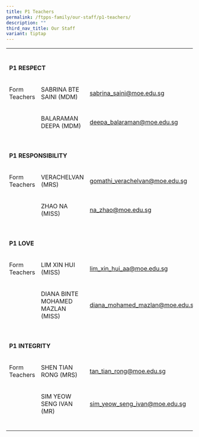 ```yaml
---
title: P1 Teachers
permalink: /ftpps-family/our-staff/p1-teachers/
description: ""
third_nav_title: Our Staff
variant: tiptap
---
```

<table style="minWidth: 75px">
<colgroup>
<col>
<col>
<col>
</colgroup>
<tbody>
<tr>
<th rowspan="1" colspan="1">
<p></p>
</th>
<th rowspan="1" colspan="1">
<p></p>
</th>
<th rowspan="1" colspan="1">
<p></p>
</th>
</tr>
<tr>
<td rowspan="1" colspan="3">
<p><strong>P1 RESPECT</strong>
</p>
</td>
</tr>
<tr>
<td rowspan="1" colspan="1">
<p>Form Teachers</p>
</td>
<td rowspan="1" colspan="1">
<p>SABRINA BTE SAINI (MDM)</p>
</td>
<td rowspan="1" colspan="1">
<p><a href="mailto:sabrina_saini@moe.edu.sg" rel="noopener nofollow" target="_blank">sabrina_saini@moe.edu.sg</a>
</p>
</td>
</tr>
<tr>
<td rowspan="1" colspan="1">
<p></p>
</td>
<td rowspan="1" colspan="1">
<p>BALARAMAN DEEPA (MDM)</p>
</td>
<td rowspan="1" colspan="1">
<p><a href="mailto:deepa_balaraman@moe.edu.sg" rel="noopener nofollow" target="_blank">deepa_balaraman@moe.edu.sg</a>
</p>
</td>
</tr>
<tr>
<td rowspan="1" colspan="1">
<p></p>
</td>
<td rowspan="1" colspan="1">
<p></p>
</td>
<td rowspan="1" colspan="1">
<p></p>
</td>
</tr>
<tr>
<td rowspan="1" colspan="3">
<p><strong>P1 RESPONSIBILITY</strong>
</p>
</td>
</tr>
<tr>
<td rowspan="1" colspan="1">
<p>Form Teachers</p>
</td>
<td rowspan="1" colspan="1">
<p>VERACHELVAN (MRS)</p>
</td>
<td rowspan="1" colspan="1">
<p><a href="mailto:gomathi_verachelvan@moe.edu.sg" rel="noopener nofollow" target="_blank">gomathi_verachelvan@moe.edu.sg</a>
</p>
</td>
</tr>
<tr>
<td rowspan="1" colspan="1">
<p></p>
</td>
<td rowspan="1" colspan="1">
<p>ZHAO NA (MISS)</p>
</td>
<td rowspan="1" colspan="1">
<p><a href="mailto:na_zhao@moe.edu.sg" rel="noopener nofollow" target="_blank">na_zhao@moe.edu.sg</a>
</p>
</td>
</tr>
<tr>
<td rowspan="1" colspan="1">
<p></p>
</td>
<td rowspan="1" colspan="1">
<p></p>
</td>
<td rowspan="1" colspan="1">
<p></p>
</td>
</tr>
<tr>
<td rowspan="1" colspan="3">
<p><strong>P1 LOVE</strong>
</p>
</td>
</tr>
<tr>
<td rowspan="1" colspan="1">
<p>Form Teachers</p>
</td>
<td rowspan="1" colspan="1">
<p>LIM XIN HUI (MISS)</p>
</td>
<td rowspan="1" colspan="1">
<p><a href="mailto:lim_xin_hui_aa@moe.edu.sg" rel="noopener nofollow" target="_blank">lim_xin_hui_aa@moe.edu.sg</a>
</p>
</td>
</tr>
<tr>
<td rowspan="1" colspan="1">
<p></p>
</td>
<td rowspan="1" colspan="1">
<p>DIANA BINTE MOHAMED MAZLAN (MISS)</p>
</td>
<td rowspan="1" colspan="1">
<p><a href="mailto:diana_mohamed_mazlan@moe.edu.sg" rel="noopener nofollow" target="_blank">diana_mohamed_mazlan@moe.edu.sg</a>
</p>
</td>
</tr>
<tr>
<td rowspan="1" colspan="1">
<p></p>
</td>
<td rowspan="1" colspan="1">
<p></p>
</td>
<td rowspan="1" colspan="1">
<p></p>
</td>
</tr>
<tr>
<td rowspan="1" colspan="3">
<p><strong>P1 INTEGRITY</strong>
</p>
</td>
</tr>
<tr>
<td rowspan="1" colspan="1">
<p>Form Teachers</p>
</td>
<td rowspan="1" colspan="1">
<p>SHEN TIAN RONG (MRS)</p>
</td>
<td rowspan="1" colspan="1">
<p><a href="mailto:tan_tian_rong@moe.edu.sg" rel="noopener nofollow" target="_blank">tan_tian_rong@moe.edu.sg</a>
</p>
</td>
</tr>
<tr>
<td rowspan="1" colspan="1">
<p></p>
</td>
<td rowspan="1" colspan="1">
<p>SIM YEOW SENG IVAN (MR)</p>
</td>
<td rowspan="1" colspan="1">
<p><a href="mailto:sim_yeow_seng_ivan@moe.edu.sg" rel="noopener nofollow" target="_blank">sim_yeow_seng_ivan@moe.edu.sg</a>
</p>
</td>
</tr>
<tr>
<td rowspan="1" colspan="1">
<p></p>
</td>
<td rowspan="1" colspan="1">
<p></p>
</td>
<td rowspan="1" colspan="1">
<p></p>
</td>
</tr>
</tbody>
</table>
<p></p>